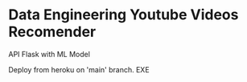 # Data Engineering Youtube Videos Recomender

API Flask with ML Model

Deploy from heroku on 'main' branch. EXE